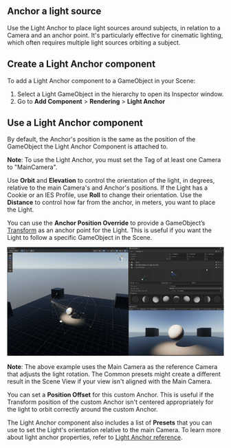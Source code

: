 ## Anchor a light source

Use the Light Anchor to place light sources around subjects, in relation to a Camera and an anchor point. It's particularly effective for cinematic lighting, which often requires multiple light sources orbiting a subject.

## Create a Light Anchor component

To add a Light Anchor component to a GameObject in your Scene:

1. Select a Light GameObject in the hierarchy to open its Inspector window.
2. Go to **Add Component** > **Rendering** > **Light Anchor**

## Use a Light Anchor component

By default, the Anchor's position is the same as the position of the GameObject the Light Anchor Component is attached to.

**Note**: To use the Light Anchor, you must set the Tag of at least one Camera to "MainCamera".

Use **Orbit** and **Elevation** to control the orientation of the light, in degrees, relative to the main Camera's and Anchor's positions. If the Light has a Cookie or an IES Profile, use **Roll** to change their orientation. Use the **Distance** to control how far from the anchor, in meters, you want to place the Light.

You can use the **Anchor Position Override** to provide a GameObject’s [Transform](https://docs.unity3d.com/ScriptReference/Transform.html) as an anchor point for the Light. This is useful if you want the Light to follow a specific GameObject in the Scene.

![](Images/LightAnchorAnimation.gif)

**Note**: The above example uses the Main Camera as the reference Camera that adjusts the light rotation. The Common presets might create a different result in the Scene View if your view isn't aligned with the Main Camera.

You can set a **Position Offset** for this custom Anchor. This is useful if the Transform position of the custom Anchor isn't centered appropriately for the light to orbit correctly around the custom Anchor.


The Light Anchor component also includes a list of **Presets** that you can use to set the Light's orientation relative to the main Camera. To learn more about light anchor properties, refer to [Light Anchor reference](reference-light-anchor.md).

